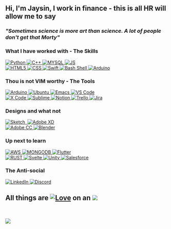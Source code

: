 <h2>Hi, I'm Jaysin, I work in finance - this is all HR will allow me to say</h2>
<h3><em>"Sometimes science is more art than science. A lot of people don't get that Morty"</em></h3>
<!--  Skills -->
<h3>What I have worked with - The Skills</h3>
<div class="column">
<a href="https://www.python.org" target="_blank" rel="noopener noreferrer">
<img alt="Python" src="https://img.shields.io/badge/Python-14354C?style=for-the-badge&logo=python&logoColor=white"/>
</a><!-- Python -->
<a href="https://cplusplus.com">
<img alt="C++" src="https://img.shields.io/badge/C++-14354C?style=for-the-badge&logoColor=white"/>
</a> <!-- C++ -->
<a href="https://www.mysql.com">
<img alt="MYSQL" src="https://img.shields.io/badge/MySQL-00000F?style=for-the-badge&logo=mysql&logoColor=white"/>
</a> <!-- MYSQL -->
<a href="https://www.javascript.com">
<img alt="JS" src="https://img.shields.io/badge/JavaScript-323330?style=for-the-badge&logo=javascript&logoColor=F7DF1E"/>
</a> <!-- JS -->
</div>
<div class="column">
<a href="https://developer.mozilla.org/en-US/docs/Glossary/HTML5">
<img alt="HTML5" src="https://img.shields.io/badge/HTML5-E34F26?style=for-the-badge&logo=html5&logoColor=white"/>
</a> <!-- HTML5 -->
<a href="https://developer.mozilla.org/en-US/docs/Web/CSS">
<img alt="CSS" src="https://img.shields.io/badge/CSS-239120?&style=for-the-badge&logo=css3&logoColor=white"/>
</a> <!-- CSS -->
<a href="https://developer.apple.com/swift/">
<img alt="Swift" src="https://img.shields.io/badge/Swift-FA7343?style=for-the-badge&logo=swift&logoColor=white"/>
</a> <!-- Swift -->
<a href="https://www.tutorialspoint.com/unix/shell_scripting.htm">
<img alt="Bash Shell" src="https://img.shields.io/badge/Shell_Script-121011?style=for-the-badge&logo=gnu-bash&logoColor=white"/>
</a> <!-- Bash -->
<a href="https://www.arduino.cc">
<img alt="Arduino" src="https://img.shields.io/badge/Arduino-00979D?style=for-the-badge&logo=Arduino&logoColor=white"/>
</a> <!-- Arduino -->
</div>
<!-- Extra tools.  -->
<h3>Thou is not VIM worthy - The Tools</h3>
<div class="column">
<a href="https://www.apple.com/macos/">
<img alt="Arduino" src="https://img.shields.io/badge/mac%20os-000000?style=for-the-badge&logo=apple&logoColor=white"/>
</a> <!-- MAC OS -->
<a href="https://ubuntu.com">
<img alt="Ubuntu" src="https://img.shields.io/badge/Ubuntu-E95420?style=for-the-badge&logo=ubuntu&logoColor=white"/>
</a> <!-- Ubuntu -->
<a href="https://www.gnu.org/software/emacs/">
<img alt="Emacs" src="https://img.shields.io/badge/Emacs-%237F5AB6.svg?&style=for-the-badge&logo=gnu-emacs&logoColor=white"/>
</a> <!-- Emacs -->
<a href="https://code.visualstudio.com/">
<img alt="VS Code" src="https://img.shields.io/badge/Visual_Studio_Code-0078D4?style=for-the-badge&logo=visual%20studio%20code&logoColor=white"/>
</a> <!-- VS Code -->
</div>
<div class="column">
<a href="https://developer.apple.com/xcode/">
<img alt="X Code" src="https://img.shields.io/badge/Xcode-007ACC?style=for-the-badge&logo=Xcode&logoColor=white"/>
</a> <!-- X Code -->
<a href="https://www.sublimetext.com">
<img alt="Sublime" src="https://img.shields.io/badge/sublime_text-%23575757.svg?&style=for-the-badge&logo=sublime-text&logoColor=important"/>
</a> <!-- Sublime -->
<a href="https://www.notion.so">
<img alt="Notion" src="https://img.shields.io/badge/Notion-000000?style=for-the-badge&logo=notion&logoColor=white"/>
</a> <!-- Notion -->
<a href="https://trello.com/en">
<img alt="Trello" src="https://img.shields.io/badge/Trello-0052CC?style=for-the-badge&logo=trello&logoColor=white"/>
</a> <!-- Trello -->
<a href="https://www.atlassian.com/software/jira">
<img alt="Jira" src="https://img.shields.io/badge/Jira-0052CC?style=for-the-badge&logo=Jira&logoColor=white"/>
</a> <!-- Jira -->
</div>
<!--  Design -->
<h3>Designs and what not</h3>
<div class="column">
<a href="https://www.sketch.com">
<img alt="Sketch" src="https://img.shields.io/badge/Sketch-FFB387?style=for-the-badge&logo=sketch&logoColor=black"/>
</a> <!-- Sketch -->
<a href="https://www.figma.com">
<img alt="" src="https://img.shields.io/badge/Figma-F24E1E?style=for-the-badge&logo=figma&logoColor=white"/>
</a> <!-- Figma -->
<a href="https://www.adobe.com/products/xd.html">
<img alt="Adobe XD" src="https://img.shields.io/badge/Adobe%20XD-470137?style=for-the-badge&logo=Adobe%20XD&logoColor=#FF61F6"/>
</a> <!-- Adobe XD -->
</div>
<div class="column">
<a href="https://www.adobe.com/creativecloud.html">
<img alt="Adobe CC" src="https://img.shields.io/badge/Adobe%20Creative%20Cloud-DA1F26?style=for-the-badge&logo=Adobe%20Creative%20Cloud&logoColor=white"/>
</a> <!-- Adobe CC -->
<a href="https://www.blender.org">
<img alt="Blender" src="https://img.shields.io/badge/blender-%23F5792A.svg?style=for-the-badge&logo=blender&logoColor=white"/>
</a> <!-- Blender -->
</div>
<!-- Up next to learn -->
<h3>Up next to learn</h3>
<div class="column">
<a href="https://aws.amazon.com">
<img alt="AWS" src="https://img.shields.io/badge/Amazon_AWS-232F3E?style=for-the-badge&logo=amazon-aws&logoColor=white"/>
</a> <!-- AWS -->
<a href="https://www.mongodb.com">
<img alt="MONGODB" src="https://img.shields.io/badge/MongoDB-4EA94B?style=for-the-badge&logo=mongodb&logoColor=white"/>
</a> <!-- MONGODB -->
<a href="https://flutter.dev">
<img alt="Flutter" src="https://img.shields.io/badge/Flutter-02569B?style=for-the-badge&logo=flutter&logoColor=white"/>
</a> <!-- Flutter -->
</div>
<div class="column">
<a href="https://www.rust-lang.org">
<img alt="RUST" src="https://img.shields.io/badge/Rust-000000?style=for-the-badge&logo=rust&logoColor=white"/>
</a> <!-- RUST -->
<a href="https://svelte.dev">
<img alt="Svelte" src="https://img.shields.io/badge/Svelte-4A4A55?style=for-the-badge&logo=svelte&logoColor=FF3E00"/>
</a> <!-- Svelte -->
<a href="https://unity.com">
<img alt="Unity" src="https://img.shields.io/badge/Unity-100000?style=for-the-badge&logo=unity&logoColor=white"/>
</a> <!-- Unity -->
<a href="https://www.salesforce.com">
<img alt="Salesforce" src="https://img.shields.io/badge/Salesforce-00A1E0?style=for-the-badge&logo=Salesforce&logoColor=white"/>
</a> <!-- Salesforce -->
<!--  Social -->
<h3>The Anti-social</h3>
<div class="row">
<div class="column">
<a target="_blank" rel="noopener noreferrer" href="https://www.linkedin.com/in/jaysinlord/" target="_blank" rel="noopener noreferrer">
<img alt="LinkedIn" src="https://img.shields.io/badge/LinkedIn-0077B5?style=for-the-badge&logo=linkedin&logoColor=white"/>
</a>  <!-- LinkedIn -->
<a target="_blank" rel="noopener noreferrer" href="https://discord.com" target="_blank" rel="noopener noreferrer">
<img alt="Discord" src="https://img.shields.io/badge/Discord-7289DA?style=for-the-badge&logo=discord&logoColor=white"/>
</a>  <!-- Discord -->
</div>
</div>
<h2>All things are&nbsp;<a target="_blank" rel="noopener noreferrer" href="https://en.wikipedia.org/wiki/Love"><img alt="Love" src="http://ForTheBadge.com/images/badges/built-with-love.svg" target="_blank" rel="noopener noreferrer"/></a>&nbsp;on an&nbsp;<a href="https://www.apple.com/macbook-pro-14-and-16/"><img src="https://img.shields.io/badge/Apple-MacBook_Pro-999999?style=for-the-badge&logo=apple&logoColor=white"/></a></h2> <!-- Macbook -->
<!-- Love and Macbooks -->
<br><br>
<img src="https://github-readme-stats.vercel.app/api/top-langs/?username=j-lord&count_private=true&show_icons=true&theme=codeSTACKr&layout=compact"/>
<!-- All badges can be found at: https://dev.to/envoy_/150-badges-for-github-pnk#skills -->
